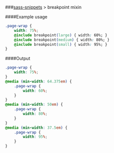 ###[sass-snippets](../../../) > breakpoint mixin

####Example usage
```css
.page-wrap {
    width: 75%;
    @include breakpoint(large) { width: 60%; }
    @include breakpoint(medium) { width: 80%; }
    @include breakpoint(small) { width: 95%; }
}
```

####Output
```css
.page-wrap {
    width: 75%;
}
@media (min-width: 64.375em) {
    .page-wrap {
        width: 60%;
    }
}
@media (min-width: 50em) {
    .page-wrap {
        width: 80%;
    }
}
@media (min-width: 37.5em) {
    .page-wrap {
        width: 95%;
    }
}
```